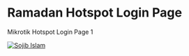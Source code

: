 # Ramadan Hotspot Login Page
Mikrotik Hotspot Login Page 1

[<img src='https://github.com/UnknownSojib/Ramadan-Hotspot-Login-Page-1/blob/main/preview.jpeg?raw=true' alt='Sojib Islam'>](https://github.com/UnknownSojib/)
